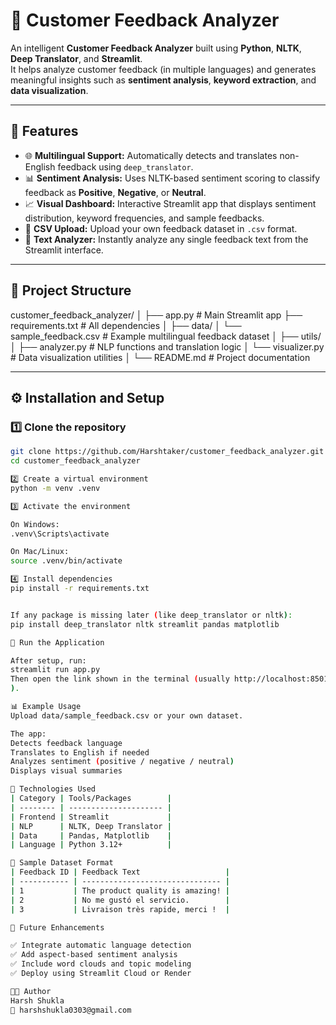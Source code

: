# 🧠 Customer Feedback Analyzer

An intelligent **Customer Feedback Analyzer** built using **Python**, **NLTK**, **Deep Translator**, and **Streamlit**.  
It helps analyze customer feedback (in multiple languages) and generates meaningful insights such as **sentiment analysis**, **keyword extraction**, and **data visualization**.

---

## 🚀 Features

- 🌐 **Multilingual Support:** Automatically detects and translates non-English feedback using `deep_translator`.
- 📊 **Sentiment Analysis:** Uses NLTK-based sentiment scoring to classify feedback as **Positive**, **Negative**, or **Neutral**.
- 📈 **Visual Dashboard:** Interactive Streamlit app that displays sentiment distribution, keyword frequencies, and sample feedbacks.
- 📁 **CSV Upload:** Upload your own feedback dataset in `.csv` format.
- 💬 **Text Analyzer:** Instantly analyze any single feedback text from the Streamlit interface.

---

## 🧩 Project Structure

customer_feedback_analyzer/
│
├── app.py # Main Streamlit app
├── requirements.txt # All dependencies
│
├── data/
│ └── sample_feedback.csv # Example multilingual feedback dataset
│
├── utils/
│ ├── analyzer.py # NLP functions and translation logic
│ └── visualizer.py # Data visualization utilities
│
└── README.md # Project documentation


---

## ⚙️ Installation and Setup

### 1️⃣ Clone the repository
```bash
git clone https://github.com/Harshtaker/customer_feedback_analyzer.git
cd customer_feedback_analyzer

2️⃣ Create a virtual environment
python -m venv .venv

3️⃣ Activate the environment

On Windows:
.venv\Scripts\activate

On Mac/Linux:
source .venv/bin/activate

4️⃣ Install dependencies
pip install -r requirements.txt


If any package is missing later (like deep_translator or nltk):
pip install deep_translator nltk streamlit pandas matplotlib

🧠 Run the Application

After setup, run:
streamlit run app.py
Then open the link shown in the terminal (usually http://localhost:8501
).

📊 Example Usage
Upload data/sample_feedback.csv or your own dataset.

The app:
Detects feedback language
Translates to English if needed
Analyzes sentiment (positive / negative / neutral)
Displays visual summaries

🧠 Technologies Used
| Category | Tools/Packages        |
| -------- | --------------------- |
| Frontend | Streamlit             |
| NLP      | NLTK, Deep Translator |
| Data     | Pandas, Matplotlib    |
| Language | Python 3.12+          |

🧾 Sample Dataset Format
| Feedback ID | Feedback Text                   |
| ----------- | ------------------------------- |
| 1           | The product quality is amazing! |
| 2           | No me gustó el servicio.        |
| 3           | Livraison très rapide, merci !  |

🧪 Future Enhancements

✅ Integrate automatic language detection
✅ Add aspect-based sentiment analysis
✅ Include word clouds and topic modeling
✅ Deploy using Streamlit Cloud or Render

👨‍💻 Author
Harsh Shukla
📧 harshshukla0303@gmail.com
